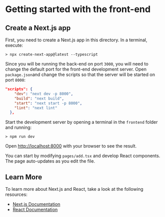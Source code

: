 # Getting started with the front-end

## Create a Next.js app

First, you need to create a Next.js app in this directory. In a terminal, execute:

```console
> npx create-next-app@latest --typescript
```

Since you will be running the back-end on port `3000`, you will need to change the default port for the front-end development server. Open `package.json`and change the scripts so that the server will be started on port `8000`:

```json
"scripts": {
    "dev": "next dev -p 8000",
    "build": "next build",
    "start": "next start -p 8000",
    "lint": "next lint"
  },
```

Start the development server by opening a terminal in the `frontend` folder and running:

```console
> npm run dev

```

Open [http://localhost:8000](http://localhost:8000) with your browser to see the result.

You can start by modifying `pages/add.tsx` and develop React components. The page auto-updates as you edit the file.

## Learn More

To learn more about Next.js and React, take a look at the following resources:

-   [Next.js Documentation](https://nextjs.org/docs)
-   [React Documentation](https://reactjs.org/docs/getting-started.html)
